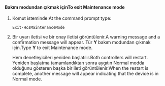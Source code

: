 <!--author=SharS last changed: 9/17/15-->

#### <a name="to-exit-maintenance-mode"></a><span data-ttu-id="9a83f-101">Bakım modundan çıkmak için</span><span class="sxs-lookup"><span data-stu-id="9a83f-101">To exit Maintenance mode</span></span>
1. <span data-ttu-id="9a83f-102">Komut isteminde:</span><span class="sxs-lookup"><span data-stu-id="9a83f-102">At the command prompt type:</span></span>
   
     `Exit-HcsMaintenanceMode`
2. <span data-ttu-id="9a83f-103">Bir uyarı iletisi ve bir onay iletisi görüntülenir.</span><span class="sxs-lookup"><span data-stu-id="9a83f-103">A warning message and a confirmation message will appear.</span></span> <span data-ttu-id="9a83f-104">Tür **Y** bakım modundan çıkmak için.</span><span class="sxs-lookup"><span data-stu-id="9a83f-104">Type **Y** to exit Maintenance mode.</span></span>
   
    <span data-ttu-id="9a83f-105">Hem denetleyicileri yeniden başlatılır.</span><span class="sxs-lookup"><span data-stu-id="9a83f-105">Both controllers will restart.</span></span> <span data-ttu-id="9a83f-106">Yeniden başlatma tamamlandıktan sonra aygıtın Normal modda olduğunu gösteren başka bir ileti görüntülenir.</span><span class="sxs-lookup"><span data-stu-id="9a83f-106">When the restart is complete, another message will appear indicating that the device is in Normal mode.</span></span>

